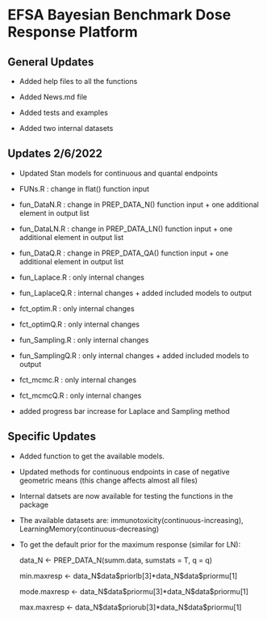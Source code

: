 # EFSA Bayesian Benchmark Dose Response Platform

## General Updates

* Added help files to all the functions 

* Added News.md file

* Added tests and examples

* Added two internal datasets

## Updates 2/6/2022

* Updated Stan models for continuous and quantal endpoints

* FUNs.R : change in flat() function input

* fun_DataN.R : change in PREP_DATA_N() function input + one additional element in output list

* fun_DataLN.R : change in PREP_DATA_LN() function input + one additional element in output list

* fun_DataQ.R : change in PREP_DATA_QA() function input + one additional element in output list

* fun_Laplace.R : only internal changes

* fun_LaplaceQ.R : internal changes + added included models to output

* fct_optim.R : only internal changes

* fct_optimQ.R : only internal changes

* fun_Sampling.R : only internal changes

* fun_SamplingQ.R : only internal changes + added included models to output

* fct_mcmc.R : only internal changes

* fct_mcmcQ.R : only internal changes

* added progress bar increase for Laplace and Sampling method


## Specific Updates

* Added function to get the available models. 

* Updated methods for continuous endpoints in case of negative geometric means (this change affects almost all files)

* Internal datsets are now available for testing the functions in the package

* The available datasets are: immunotoxicity(continuous-increasing), LearningMemory(continuous-decreasing)

* To get the default prior for the maximum response (similar for LN):

    data\_N <- PREP\_DATA\_N(summ.data, sumstats = T, q = q)
    
    min.maxresp <- data\_N\$data\$priorlb[3]*data\_N\$data\$priormu[1]
    
    mode.maxresp <- data\_N\$data\$priormu[3]*data\_N\$data\$priormu[1]
    
    max.maxresp <- data\_N\$data\$priorub[3]*data\_N\$data\$priormu[1]
    
